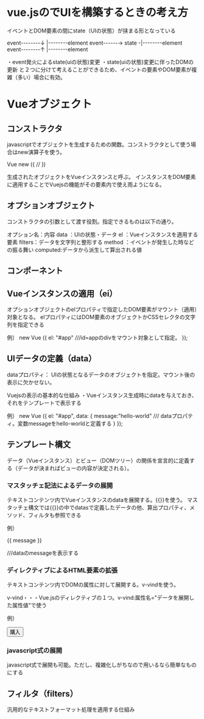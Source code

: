 # vue.jsのでUIを構築するときの考え方
イベントとDOM要素の間にstate（UIの状態）が挟まる形となっている

event--------↓      |--------element
event------→ state -|--------element
event--------↑      |--------element

・event発火によるstate(uiの状態)変更
・state(uiの状態)変更に伴ったDOMの更新
と２つに分けて考えることができるため、イベントの要素やDOM要素が複雑（多い）場合に有効。

# Vueオブジェクト
## コンストラクタ
javascriptでオブジェクトを生成するための関数。コンストラクタとして使う場合はnew演算子を使う。

Vue new ({
  //
})

生成されたオブジェクトをVueインスタンスと呼ぶ。
インスタンスをDOM要素に適用することでVuejsの機能がその要素内で使え雨ようになる。

## オプションオブジェクト
コンストラクタの引数として渡す役割。指定できるものは以下の通り。

オプション名：内容
data   ：UIの状態・データ
el     ：Vueインスタンスを適用する要素
filters：データを文字列と整形する
method ：イベントが発生した時などの振る舞い
computed:データから派生して算出される値

## コンポーネント

## Vueインスタンスの適用（ei）
オプションオブジェクトのelプロパティで指定したDOM要素がマウント（適用）対象となる。
elプロパティにはDOM要素のオブジェクトかCSSセレクタの文字列を指定できる

例）
new Vue ({
      el: "#app"   ///id=appのdivをマウント対象として指定。
    });

## UIデータの定義（data）
dataプロパティ： UIの状態となるデータのオブジェクトを指定。マウント後の表示に欠かせない。

Vuejsの表示の基本的な仕組み
・Vueインスタンス生成時にdataを与えておき、それをテンプレートで表示する

例）
new Vue ({
      el: "#app",
      data: {
        message:"hello-world"  /// dataプロパティ。変数messageをhello-worldと定義する
      }
    });

## テンプレート構文
データ（Vueインスタンス）とビュー（DOMツリー）の関係を宣言的に定義する（データが決まればビューの内容が決定される）。

### マスタッチェ記法によるデータの展開
  テキストコンテンツ内でVueインスタンスのdataを展開する。{{}}を使う。
  マスタッチェ構文では{{}}の中でdatasで定義したデータの他、算出プロパティ、メソッド、フィルタも参照できる

  例）
<body>
  <script src="https://cdn.jsdelivr.net/npm/vue/dist/vue.js"></script>
  <div id="app">
    <p>{{ message }}</p>   ///dataのmessageを表示する
  </div>
  <script>
    new Vue ({
      el: "#app",
      data: {
        message:"hello-world"
      }
    });
  </script>
</body>

### ディレクティブによるHTML要素の拡張
テキストコンテンツ内でDOMの属性に対して展開する。v-vindを使う。

v-vind・・・Vue.jsのディレクティブの１つ。v-vind:属性名="データを展開した属性値"で使う

例）
<body>
<div>
  <button id="b-button" v-vind:title="buyButton">購入</button>
</div>

<script>
  new Vue ({
    el:"b-button",
    data: {
      buyButton:"購入しますか？"
    }
  });
</script>
</body>

### javascript式の展開
javascript式で展開も可能。ただし、複雑化しがちなので用いるなら簡単なものにする

## フィルタ（filters）
汎用的なテキストフォーマット処理を適用する仕組み